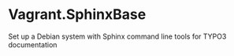 Vagrant.SphinxBase
==================

Set up a Debian system with Sphinx command line tools for TYPO3 documentation

